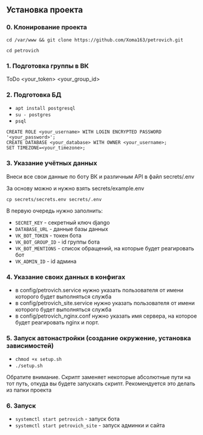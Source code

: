 ## Установка проекта

### 0. Клонирование проекта

`cd /var/www && git clone https://github.com/Xoma163/petrovich.git`  

`cd petrovich`

### 1. Подготовка группы в ВК
ToDo
<your_token>
<your_group_id>

### 2. Подготовка БД
-   `apt install postgresql`
-   `su - postgres` 
-   `psql` 

```postgresql
CREATE ROLE <your_username> WITH LOGIN ENCRYPTED PASSWORD '<your_password>';
CREATE DATABASE <your_database> WITH OWNER <your_username>;
SET TIMEZONE=<your_timezone>;
```

### 3. Указание учётных данных
Внеси все свои данные по боту ВК и различным API в файл secrets/.env  

За основу можно и нужно взять secrets/example.env  

`cp secrets/secrets.env secrets/.env` 

В первую очередь нужно заполнить:
-   `SECRET_KEY` - секретный ключ django
-   `DATABASE_URL` - данные базы данных
-   `VK_BOT_TOKEN` - токен бота
-   `VK_BOT_GROUP_ID` - id группы бота
-   `VK_BOT_MENTIONS` - список обращений, на которые будет реагировать бот
-   `VK_ADMIN_ID` - id админа

### 4. Указание своих данных в конфигах
-   в config/petrovich.service нужно указать пользователя от имени которого будет выполняться служба 
-   в config/petrovich_site.service нужно указать пользователя от имени которого будет выполняться служба 
-   в config/petrovich_nginx.conf нужно указать имя сервера, на которое будет реагировать nginx и порт. 

### 5. Запуск автонастройки (создание окружение, установка зависимостей)
-   `chmod +x setup.sh`
-   `./setup.sh`

Обратите внимание. Скрипт заменяет некоторые абсолютные пути на тот путь, откуда вы будете запускать скрипт. Рекомендуется это делать из папки проекта

### 6. Запуск
-   `systemctl start petrovich` - запуск бота
-   `systemctl start petrovich_site` - запуск админки и сайта

